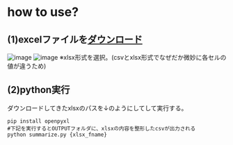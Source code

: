 
# how to use?

## (1)excelファイルを[ダウンロード](https://msrc.microsoft.com/update-guide/ja-jp)

![image](https://github.com/owari-taro/utils/blob/master/miscellaneous/microsoft_security_update/images/screen_shot.png)
![image](https://github.com/owari-taro/utils/blob/master/miscellaneous/microsoft_security_update/images/screen_shot(2).png)
※xlsx形式を選択。(csvとxlsx形式でなぜだか微妙に各セルの値が違うため)

## (2)python実行
ダウンロードしてきたxlsxのパスを↓のようにしてして実行する。
```
pip install openpyxl
#下記を実行するとOUTPUTフォルダに、xlsxの内容を整形したcsvが出力される
python summarize.py {xlsx_fname}
```
